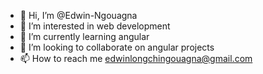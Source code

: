 - 👋 Hi, I’m @Edwin-Ngouagna
- 👀 I’m interested in web development
- 🌱 I’m currently learning angular
- 💞️ I’m looking to collaborate on angular projects
- 📫 How to reach me edwinlongchingouagna@gmail.com

<!---
Edwin-Ngouagna/Edwin-Ngouagna is a ✨ special ✨ repository because its `README.md` (this file) appears on your GitHub profile.
You can click the Preview link to take a look at your changes.
--->
